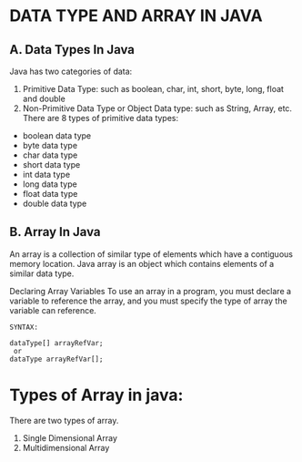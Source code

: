 # DATA TYPE AND ARRAY IN JAVA
## A. Data Types In Java
Java has two categories of data:

1. Primitive Data Type: such as boolean, char, int, short, byte, long, float and double
2. Non-Primitive Data Type or Object Data type: such as String, Array, etc.
There are 8 types of primitive data types:

* boolean data type
* byte data type
* char data type
* short data type
* int data type
* long data type
* float data type
* double data type
## B. Array In Java
An array is a collection of similar type of elements which have a contiguous memory location. Java array is an object which contains elements of a similar data type.

Declaring Array Variables
To use an array in a program, you must declare a variable to reference the array, and you must specify the type of array the variable can reference.

    SYNTAX:

    dataType[] arrayRefVar; 
     or
    dataType arrayRefVar[];
# Types of Array in java:
There are two types of array.

1. Single Dimensional Array
2. Multidimensional Array
